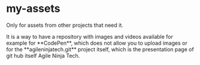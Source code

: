 # my-assets

<p>Only for assets from other projects that need it.</p>

<p>
It is a way to have a repository with images and videos available for example for **CodePen**, which does not allow you to upload images or for the **agileninjatech.git** project itself, which is the presentation page of git hub itself Agile Ninja Tech.  
</p>

